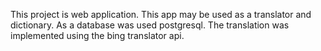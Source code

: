 This project is web application. This app may be used as a translator and dictionary. 
As a database was used postgresql. The translation was implemented using the bing translator api.